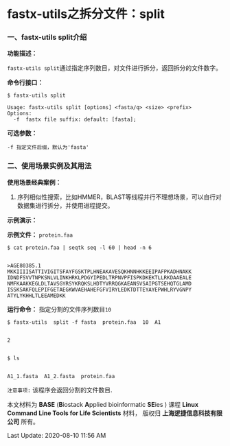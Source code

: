 # fastx-utils之拆分文件：split

### 一、fastx-utils split介绍

**功能描述：**

`fastx-utils split`通过指定序列数目，对文件进行拆分，返回拆分的文件数字。

**命令行接口：**

    $ fastx-utils split
    
    Usage: fastx-utils split [options] <fasta/q> <size> <prefix>
    Options:
      -f  fastx file suffix: default: [fasta];

**可选参数：**

    -f 指定文件后缀，默认为'fasta'


### 二、使用场景实例及其用法

**使用场景经典案例：**

1. 序列相似性搜索，比如HMMER，BLAST等线程并行不理想场景，可以自行对数据集进行拆分，并使用进程提交。

**示例演示：**

**示例文件：** `protein.faa`

    $ cat protein.faa | seqtk seq -l 60 | head -n 6


    >AGE80385.1
    MKKIIIISATTIVIGITSFAYFGSKTPLHNEAKAVESQKHNNHKKEEIPAFPKADHNAKK
    IDNDFSVVTNPKSNLVLINKHRKLPDGYIPEDLTRPNVPFISPKDKEKTLLRKDAAEALE
    NMFKAAKKEGLDLTAVSGYRSYKRQKSLHDTYVRRQGKAEANSVSAIPGTSEHQTGLAMD
    ISSKSAKFQLEPIFGETAEGKWVAEHAHEFGFVIRYLEDKTDTTEYAYEPWHLRYVGNPY
    ATYLYKHHLTLEEAMEDKK


**运行命令：** 指定分割的文件序列数目`10`

    $ fastx-utils  split -f fasta  protein.faa  10  A1


    2


    $ ls


    A1_1.fasta  A1_2.fasta  protein.faa

`注意事项:` 该程序会返回分割的文件数目.


本文材料为 **BASE** (**B**iostack **A**pplied bioinformatic **SE**ies ) 课程 **Linux Command Line Tools for Life Scientists** 材料， 版权归 **上海逻捷信息科技有限公司** 所有。

Last Update: 2020-08-10 11:56 AM
